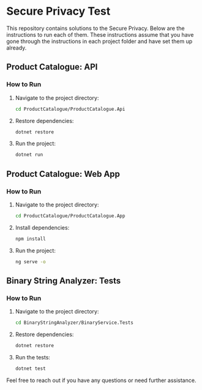 # Secure Privacy Test

This repository contains solutions to the Secure Privacy. Below are the
instructions to run each of them. These instructions assume that you have gone
through the instructions in each project folder and have set them up already.

## Product Catalogue: API

### How to Run

1. Navigate to the project directory:
   ```sh
   cd ProductCatalogue/ProductCatalogue.Api
   ```
2. Restore dependencies:
   ```sh
   dotnet restore
   ```
3. Run the project:
   ```sh
   dotnet run
   ```

## Product Catalogue: Web App

### How to Run

1. Navigate to the project directory:
   ```sh
   cd ProductCatalogue/ProductCatalogue.App
   ```
2. Install dependencies:
   ```sh
   npm install
   ```
3. Run the project:
   ```sh
   ng serve -o
   ```

## Binary String Analyzer: Tests

### How to Run

1. Navigate to the project directory:
   ```sh
   cd BinaryStringAnalyzer/BinaryService.Tests
   ```
2. Restore dependencies:
   ```sh
   dotnet restore
   ```
3. Run the tests:
   ```sh
   dotnet test
   ```

Feel free to reach out if you have any questions or need further assistance.

